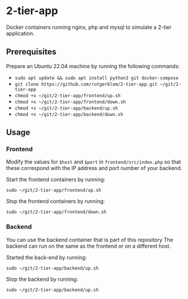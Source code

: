 # 2-tier-app

Docker containers running nginx, php and mysql to simulate a 2-tier application.

## Prerequisites

Prepare an Ubuntu 22.04 machine by running the following commands:

* ```sudo apt update && sudo apt install python3 git docker-compose```
* ```git clone https://github.com/rutgerblom/2-tier-app.git ~/git/2-tier-app```
* ```chmod +x ~/git/2-tier-app/frontend/up.sh```
* ```chmod +x ~/git/2-tier-app/frontend/down.sh```
* ```chmod +x ~/git/2-tier-app/backend/up.sh```
* ```chmod +x ~/git/2-tier-app/backend/down.sh```

## Usage

### Frontend
Modify the values for ```$host``` and ```$port``` in ```frontend/src/index.php``` so that these correspond with the IP address and port number of your backend.

Start the frontend containers by running:

```sudo ~/git/2-tier-app/frontend/up.sh```

Stop the frontend containers by running:

```sudo ~/git/2-tier-app/frontend/down.sh```

### Backend
You can use the backend container that is part of this repository The backend can run on the same as the frontend or on a different host.

Started the back-end by running:
 
```sudo ~/git/2-tier-app/backend/up.sh```

Stop the backend by running:

```sudo ~/git/2-tier-app/backend/up.sh```